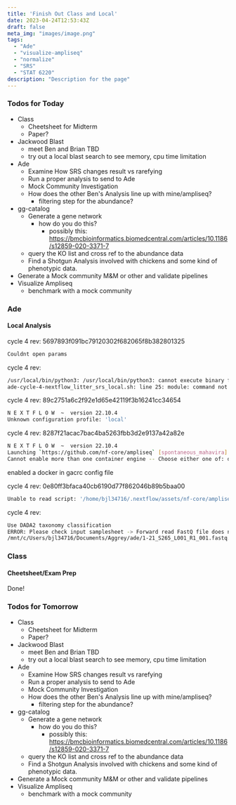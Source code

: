 ```yaml
---
title: 'Finish Out Class and Local'
date: 2023-04-24T12:53:43Z
draft: false
meta_img: "images/image.png"
tags:
  - "Ade"
  - "visualize-ampliseq"
  - "normalize"
  - "SRS"
  - "STAT 6220"
description: "Description for the page"
---
```


### Todos for Today

- Class
  - Cheetsheet for Midterm
  - Paper?
- Jackwood Blast
  - meet Ben and Brian TBD
  - try out a local blast search to see memory, cpu time limitation
- Ade
  - Examine How SRS changes result vs rarefying
  - Run a proper analysis to send to Ade
  - Mock Community Investigation
  - How does the other Ben's Analysis line up with mine/ampliseq?
    - filtering step for the abundance?
- gg-catalog
  - Generate a gene network 
    - how do you do this?
      - possibly this: https://bmcbioinformatics.biomedcentral.com/articles/10.1186/s12859-020-3371-7
  - query the KO list and cross ref to the abundance data
  - Find a Shotgun Analysis involved with chickens and some kind of phenotypic data.
- Generate a Mock community M&M or other and validate pipelines
- Visualize Ampliseq
  - benchmark with a mock community
  
### Ade

#### Local Analysis

cycle 4 rev: 5697893f091bc79120302f682065f8b382801325

```bash
Couldnt open params
```

cycle 4 rev:

```bash
/usr/local/bin/python3: /usr/local/bin/python3: cannot execute binary file
ade-cycle-4-nextflow_litter_srs_local.sh: line 25: module: command not found
```

cycle 4 rev: 89c2751a6c2f92e1d65e42119f3b16241cc34654

```bash
N E X T F L O W  ~  version 22.10.4
Unknown configuration profile: 'local'
```

cycle 4 rev: 8287f21acac7bac4ba5263fbb3d2e9137a42a82e

```bash
N E X T F L O W  ~  version 22.10.4
Launching `https://github.com/nf-core/ampliseq` [spontaneous_mahavira] DSL2 - revision: 708b8398d0 [2.4.0]
Cannot enable more than one container engine -- Choose either one of: docker, singularity
```

enabled a docker in gacrc config file

cycle 4 rev: 0e80ff3bfaca40cb6190d77f862046b89b5baa00

```bash
Unable to read script: '/home/bjl34716/.nextflow/assets/nf-core/ampliseq/./workflows/ampliseq.nf' -- cause: /mnt/c/Users/bjl34716/Documents/Aggrey/ade/cycle-4/cycle_4_litter_metadata_local.tsv
```

cycle 4 rev:

```bash
Use DADA2 taxonomy classification
ERROR: Please check input samplesheet -> Forward read FastQ file does not exist!
/mnt/c/Users/bjl34716/Documents/Aggrey/ade/1-21_S265_L001_R1_001.fastq.gz
```

### Class

#### Cheetsheet/Exam Prep

Done!

### Todos for Tomorrow

- Class
  - Cheetsheet for Midterm
  - Paper?
- Jackwood Blast
  - meet Ben and Brian TBD
  - try out a local blast search to see memory, cpu time limitation
- Ade
  - Examine How SRS changes result vs rarefying
  - Run a proper analysis to send to Ade
  - Mock Community Investigation
  - How does the other Ben's Analysis line up with mine/ampliseq?
    - filtering step for the abundance?
- gg-catalog
  - Generate a gene network 
    - how do you do this?
      - possibly this: https://bmcbioinformatics.biomedcentral.com/articles/10.1186/s12859-020-3371-7
  - query the KO list and cross ref to the abundance data
  - Find a Shotgun Analysis involved with chickens and some kind of phenotypic data.
- Generate a Mock community M&M or other and validate pipelines
- Visualize Ampliseq
  - benchmark with a mock community

